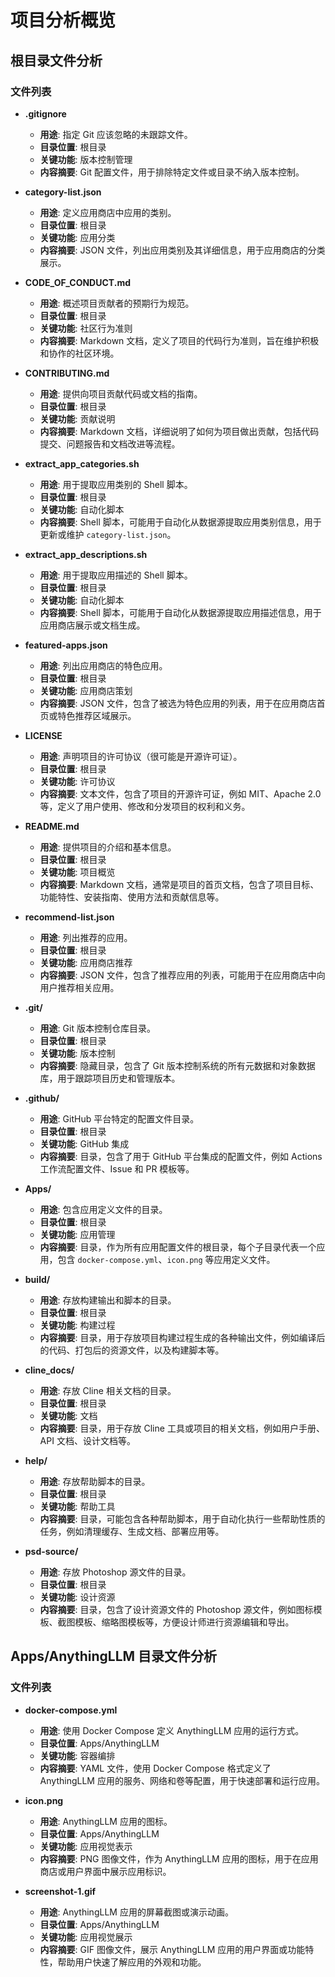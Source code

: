 # 项目分析概览

## 根目录文件分析

### 文件列表

-   **.gitignore**
    -   **用途**: 指定 Git 应该忽略的未跟踪文件。
    -   **目录位置**: 根目录
    -   **关键功能**: 版本控制管理
    -   **内容摘要**:  Git 配置文件，用于排除特定文件或目录不纳入版本控制。

-   **category-list.json**
    -   **用途**: 定义应用商店中应用的类别。
    -   **目录位置**: 根目录
    -   **关键功能**: 应用分类
    -   **内容摘要**: JSON 文件，列出应用类别及其详细信息，用于应用商店的分类展示。

-   **CODE_OF_CONDUCT.md**
    -   **用途**:  概述项目贡献者的预期行为规范。
    -   **目录位置**: 根目录
    -   **关键功能**: 社区行为准则
    -   **内容摘要**: Markdown 文档，定义了项目的代码行为准则，旨在维护积极和协作的社区环境。

-   **CONTRIBUTING.md**
    -   **用途**: 提供向项目贡献代码或文档的指南。
    -   **目录位置**: 根目录
    -   **关键功能**: 贡献说明
    -   **内容摘要**: Markdown 文档，详细说明了如何为项目做出贡献，包括代码提交、问题报告和文档改进等流程。

-   **extract_app_categories.sh**
    -   **用途**:  用于提取应用类别的 Shell 脚本。
    -   **目录位置**: 根目录
    -   **关键功能**: 自动化脚本
    -   **内容摘要**: Shell 脚本，可能用于自动化从数据源提取应用类别信息，用于更新或维护 `category-list.json`。

-   **extract_app_descriptions.sh**
    -   **用途**: 用于提取应用描述的 Shell 脚本。
    -   **目录位置**: 根目录
    -   **关键功能**: 自动化脚本
    -   **内容摘要**: Shell 脚本，可能用于自动化从数据源提取应用描述信息，用于应用商店展示或文档生成。

-   **featured-apps.json**
    -   **用途**:  列出应用商店的特色应用。
    -   **目录位置**: 根目录
    -   **关键功能**: 应用商店策划
    -   **内容摘要**: JSON 文件，包含了被选为特色应用的列表，用于在应用商店首页或特色推荐区域展示。

-   **LICENSE**
    -   **用途**:  声明项目的许可协议（很可能是开源许可证）。
    -   **目录位置**: 根目录
    -   **关键功能**: 许可协议
    -   **内容摘要**: 文本文件，包含了项目的开源许可证，例如 MIT、Apache 2.0 等，定义了用户使用、修改和分发项目的权利和义务。

-   **README.md**
    -   **用途**:  提供项目的介绍和基本信息。
    -   **目录位置**: 根目录
    -   **关键功能**: 项目概览
    -   **内容摘要**: Markdown 文档，通常是项目的首页文档，包含了项目目标、功能特性、安装指南、使用方法和贡献信息等。

-   **recommend-list.json**
    -   **用途**:  列出推荐的应用。
    -   **目录位置**: 根目录
    -   **关键功能**: 应用商店推荐
    -   **内容摘要**: JSON 文件，包含了推荐应用的列表，可能用于在应用商店中向用户推荐相关应用。

-   **.git/**
    -   **用途**:  Git 版本控制仓库目录。
    -   **目录位置**: 根目录
    -   **关键功能**: 版本控制
    -   **内容摘要**: 隐藏目录，包含了 Git 版本控制系统的所有元数据和对象数据库，用于跟踪项目历史和管理版本。

-   **.github/**
    -   **用途**:  GitHub 平台特定的配置文件目录。
    -   **目录位置**: 根目录
    -   **关键功能**: GitHub 集成
    -   **内容摘要**: 目录，包含了用于 GitHub 平台集成的配置文件，例如 Actions 工作流配置文件、Issue 和 PR 模板等。

-   **Apps/**
    -   **用途**:  包含应用定义文件的目录。
    -   **目录位置**: 根目录
    -   **关键功能**: 应用管理
    -   **内容摘要**: 目录，作为所有应用配置文件的根目录，每个子目录代表一个应用，包含 `docker-compose.yml`、`icon.png` 等应用定义文件。

-   **build/**
    -   **用途**:  存放构建输出和脚本的目录。
    -   **目录位置**: 根目录
    -   **关键功能**: 构建过程
    -   **内容摘要**: 目录，用于存放项目构建过程生成的各种输出文件，例如编译后的代码、打包后的资源文件，以及构建脚本等。

-   **cline_docs/**
    -   **用途**:  存放 Cline 相关文档的目录。
    -   **目录位置**: 根目录
    -   **关键功能**: 文档
    -   **内容摘要**: 目录，用于存放 Cline 工具或项目的相关文档，例如用户手册、API 文档、设计文档等。

-   **help/**
    -   **用途**:  存放帮助脚本的目录。
    -   **目录位置**: 根目录
    -   **关键功能**: 帮助工具
    -   **内容摘要**: 目录，可能包含各种帮助脚本，用于自动化执行一些帮助性质的任务，例如清理缓存、生成文档、部署应用等。

-   **psd-source/**
    -   **用途**:  存放 Photoshop 源文件的目录。
    -   **目录位置**: 根目录
    -   **关键功能**: 设计资源
    -   **内容摘要**: 目录，包含了设计资源文件的 Photoshop 源文件，例如图标模板、截图模板、缩略图模板等，方便设计师进行资源编辑和导出。

## Apps/AnythingLLM 目录文件分析

### 文件列表

-   **docker-compose.yml**
    -   **用途**:  使用 Docker Compose 定义 AnythingLLM 应用的运行方式。
    -   **目录位置**: Apps/AnythingLLM
    -   **关键功能**: 容器编排
    -   **内容摘要**: YAML 文件，使用 Docker Compose 格式定义了 AnythingLLM 应用的服务、网络和卷等配置，用于快速部署和运行应用。

-   **icon.png**
    -   **用途**:  AnythingLLM 应用的图标。
    -   **目录位置**: Apps/AnythingLLM
    -   **关键功能**: 应用视觉表示
    -   **内容摘要**: PNG 图像文件，作为 AnythingLLM 应用的图标，用于在应用商店或用户界面中展示应用标识。

-   **screenshot-1.gif**
    -   **用途**:  AnythingLLM 应用的屏幕截图或演示动画。
    -   **目录位置**: Apps/AnythingLLM
    -   **关键功能**: 应用视觉展示
    -   **内容摘要**: GIF 图像文件，展示 AnythingLLM 应用的用户界面或功能特性，帮助用户快速了解应用的外观和功能。

